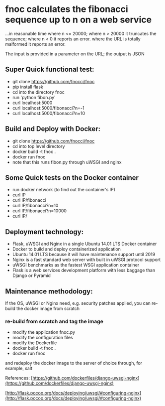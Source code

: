 
# fnoc calculates the fibonacci sequence up to n on a web service 

...in reasonable time where n <= 20000; where n > 20000 it truncates the sequence;
where n < 0 it reports an error.  where the URL is totally malformed it reports an error.

The input is provided in a parameter on the URL; the output is JSON 

## Super Quick functional test:
* git clone https://github.com/fnocci/fnoc
* pip install flask
* cd into the directory fnoc
* run 'python fibon.py'
* curl localhost:5000
* curl localhost:5000/fibonacci?n=-1
* curl localhost:5000/fibonacci?n=10

## Build and Deploy with Docker:
* git clone https://github.com/fnocci/fnoc
* cd into top level directory
* docker build -t fnoc .
* docker run fnoc 
* note that this runs fibon.py through uWSGI and nginx

## Some Quick tests on the Docker container 
* run docker network (to find out the container's IP)
* curl IP
* curl IP/fibonacci
* curl IP/fibonacci?n=10
* curl IP/fibonacci?n=10000
* curl IP/

## Deployment technology:
* Flask, uWSGI and Nginx in a single Ubuntu 14.01 LTS  Docker container
* Docker to build and deploy containerized application
* Ubuntu 14.01 LTS because it will have maintenance support until 2019
* Nginx is a fast standard web server with built in uWSGI protocol support
* uWSGI benchmarks as the fastest WSGI application container 
* Flask is a web services development platform with less baggage than Django or Pyramid

## Maintenance methodology:

If the OS, uWSGI or Nginx need, e.g. security patches applied, you can re-build the docker image from scratch

### re-build from scratch and tag the image
* modify the application fnoc.py
* modify the configuration files
* modify the Dockerfile
* docker build -t fnoc .
* docker run fnoc

and redeploy the docker image to the server of choice through, for example, salt

References:
[https://github.com/dockerfiles/django-uwsgi-nginx](https://github.com/dockerfiles/django-uwsgi-nginx)

[http://flask.pocoo.org/docs/deploying/uwsgi/#configuring-nginx](http://flask.pocoo.org/docs/deploying/uwsgi/#configuring-nginx)

